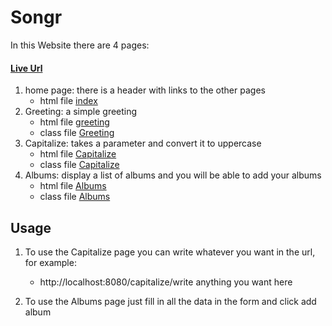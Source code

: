 # Songr

In this Website there are 4 pages:

#### [Live Url](https://songr-ms.herokuapp.com/)

1. home page: there is a header with links to the other pages
    - html file [index](src/main/resources/static/index.html)
1. Greeting: a simple greeting
    - html file [greeting](src/main/resources/templates/greeting.html)
    - class file [Greeting](src/main/java/com/example/songr/Greeting.java)
1. Capitalize: takes a parameter and convert it to uppercase
    - html file [Capitalize](src/main/resources/templates/capitalize.html)
    - class file [Capitalize](src/main/java/com/example/songr/Capitalize.java)
1. Albums: display a list of albums and you will be able to add your albums
    - html file [Albums](src/main/resources/templates/albums.html)
    - class file [Albums](src/main/java/com/example/songr/Album.java)

## Usage

1. To use the Capitalize page you can write whatever you want in the url, for example:
   - http://localhost:8080/capitalize/write anything you want here
   
1. To use the Albums page just fill in all the data in the form and click add album